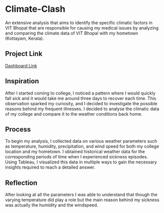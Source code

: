# Climate-Clash
An extensive analysis that aims to identify the specific climatic factors in VIT Bhopal that are responsible for causing my medical issues by analyzing and comparing the climate data of VIT Bhopal with my hometown (Kottayam, Kerala).

## Project Link
[Dashboard Link](https://public.tableau.com/app/profile/pritosh8817/viz/Book1_16782670778430/Dashboard1)

## Inspiration
After I started coming to college, I noticed a pattern where I would quickly fall sick and it would take me around three days to recover each time. This observation sparked my curiosity, and I decided to investigate the possible reasons behind my frequent illnesses. I decided to analyse the climatic data of my college and compare it to the weather conditions back home.

## Process
To begin my analysis, I collected data on various weather parameters such as temperature, humidity, precipitation, and wind speed for both my college location and my hometown. I obtained historical weather data for the corresponding periods of time when I experienced sickness episodes.
Using Tableau, I visualized this data in multiple ways to gain the necessary insights required to reach a detailed answer.

## Reflection
After looking at all the parameters I was able to understand that though the varying temperature did play a role but the main reason behind my sickness was actually the humidity and the windspeed.
